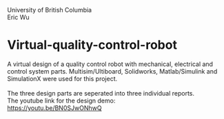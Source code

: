 University of British Columbia\
Eric Wu

# Virtual-quality-control-robot
A virtual design of a quality control robot with mechanical, electrical and control system parts. Multisim/Ultiboard, Solidworks, Matlab/Simulink and SimulationX were used for this project.\
\
The three design parts are seperated into three individual reports.\
The youtube link for the design demo: \
https://youtu.be/BN0SJwONhwQ
